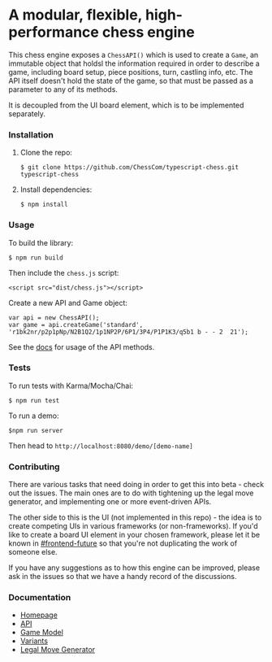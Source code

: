 # A modular, flexible, high-performance chess engine

This chess engine exposes a `ChessAPI()` which is used to create a `Game`, an immutable object that holdsl the information required in order to describe a game, including board setup, piece positions, turn, castling info, etc. The API itself doesn't hold the state of the game, so that must be passed as a parameter to any of its methods.

It is decoupled from the UI board element, which is to be implemented separately.
 
### Installation

1. Clone the repo:
    
    `$ git clone https://github.com/ChessCom/typescript-chess.git typescript-chess`
    
2. Install dependencies:

    `$ npm install`

### Usage

To build the library:

    $ npm run build

Then include the `chess.js` script:

    <script src="dist/chess.js"></script>
    
Create a new API and Game object:

    var api = new ChessAPI();
    var game = api.createGame('standard', 'r1bk2nr/p2p1pNp/N2B1Q2/1p1NP2P/6P1/3P4/P1P1K3/q5b1 b - - 2  21');

See the [docs](https://github.com/ChessCom/typescript-chess/wiki/API) for usage of the API methods.
    
### Tests

To run tests with Karma/Mocha/Chai:

    $ npm run test
    
To run a demo:

    $npm run server
    
Then head to `http://localhost:8080/demo/[demo-name]`

### Contributing

There are various tasks that need doing in order to get this into beta - check out the issues. The main ones are to do with tightening up the legal move generator, and implementing one or more event-driven APIs.

The other side to this is the UI (not implemented in this repo) - the idea is to create competing UIs in various frameworks (or non-frameworks). If you'd like to create a board UI element in your chosen framework, please let it be known in [#frontend-future](https://chesscom.slack.com/messages/frontend-future/) so that you're not duplicating the work of someone else.

If you have any suggestions as to how this engine can be improved, please ask in the issues so that we have a handy record of the discussions.

### Documentation

- [Homepage](https://github.com/ChessCom/typescript-chess/wiki)
- [API](https://github.com/ChessCom/typescript-chess/wiki/API)
- [Game Model](https://github.com/ChessCom/typescript-chess/wiki/Game-Object)
- [Variants](https://github.com/ChessCom/typescript-chess/wiki/variants)
- [Legal Move Generator](https://github.com/ChessCom/typescript-chess/wiki/legal-move-generator)
